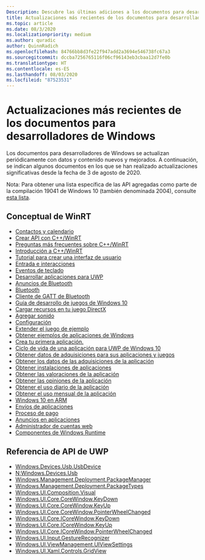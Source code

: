 ```yaml
---
Description: Descubre las últimas adiciones a los documentos para desarrolladores de Windows.
title: Actualizaciones más recientes de los documentos para desarrolladores de Windows
ms.topic: article
ms.date: 08/3/2020
ms.localizationpriority: medium
ms.author: quradic
author: QuinnRadich
ms.openlocfilehash: 84766bb8d3fe22f947add2a3694e546738fc67a3
ms.sourcegitcommit: dccba7256765116f06cf96143eb3cbaa12d7fe0b
ms.translationtype: HT
ms.contentlocale: es-ES
ms.lasthandoff: 08/03/2020
ms.locfileid: "87523531"
---
```

# <a name="latest-updates-to-the-windows-developer-docs"></a>Actualizaciones más recientes de los documentos para desarrolladores de Windows

Los documentos para desarrolladores de Windows se actualizan periódicamente con datos y contenido nuevos y mejorados. A continuación, se indican algunos documentos en los que se han realizado actualizaciones significativas desde la fecha de 3 de agosto de 2020.

Nota: Para obtener una lista específica de las API agregadas como parte de la compilación 19041 de Windows 10 (también denominada 2004), consulte [esta lista](https://docs.microsoft.com/windows/uwp/whats-new/windows-10-build-19041-api-diff).

## <a name="winrt-conceptual"></a>Conceptual de WinRT
<ul>
<li><a href="https://docs.microsoft.com/windows/uwp/contacts-and-calendar/index">Contactos y calendario</a></li>
<li><a href="https://docs.microsoft.com/windows/uwp/cpp-and-winrt-apis/author-apis">Crear API con C++/WinRT</a></li>
<li><a href="https://docs.microsoft.com/windows/uwp/cpp-and-winrt-apis/faq">Preguntas más frecuentes sobre C++/WinRT</a></li>
<li><a href="https://docs.microsoft.com/windows/uwp/cpp-and-winrt-apis/get-started">Introducción a C++/WinRT</a></li>
<li><a href="https://docs.microsoft.com/windows/uwp/design/basics/xaml-basics-ui">Tutorial para crear una interfaz de usuario</a></li>
<li><a href="https://docs.microsoft.com/windows/uwp/design/input/index">Entrada e interacciones</a></li>
<li><a href="https://docs.microsoft.com/windows/uwp/design/input/keyboard-events">Eventos de teclado</a></li>
<li><a href="https://docs.microsoft.com/windows/uwp/develop/index">Desarrollar aplicaciones para UWP</a></li>
<li><a href="https://docs.microsoft.com/windows/uwp/devices-sensors/ble-beacon">Anuncios de Bluetooth</a></li>
<li><a href="https://docs.microsoft.com/windows/uwp/devices-sensors/bluetooth">Bluetooth</a></li>
<li><a href="https://docs.microsoft.com/windows/uwp/devices-sensors/gatt-client">Cliente de GATT de Bluetooth</a></li>
<li><a href="https://docs.microsoft.com/windows/uwp/gaming/e2e">Guía de desarrollo de juegos de Windows 10</a></li>
<li><a href="https://docs.microsoft.com/windows/uwp/gaming/load-a-game-asset">Cargar recursos en tu juego DirectX</a></li>
<li><a href="https://docs.microsoft.com/windows/uwp/gaming/tutorial--adding-sound">Agregar sonido</a></li>
<li><a href="https://docs.microsoft.com/windows/uwp/gaming/tutorial-game-rendering">Configuración</a></li>
<li><a href="https://docs.microsoft.com/windows/uwp/gaming/tutorial-resources">Extender el juego de ejemplo</a></li>
<li><a href="https://docs.microsoft.com/windows/uwp/get-started/get-app-samples">Obtener ejemplos de aplicaciones de Windows</a></li>
<li><a href="https://docs.microsoft.com/windows/uwp/get-started/your-first-app">Crea tu primera aplicación.</a></li>
<li><a href="https://docs.microsoft.com/windows/uwp/launch-resume/app-lifecycle">Ciclo de vida de una aplicación para UWP de Windows 10</a></li>
<li><a href="https://docs.microsoft.com/windows/uwp/monetize/acquisitions-data">Obtener datos de adquisiciones para sus aplicaciones y juegos</a></li>
<li><a href="https://docs.microsoft.com/windows/uwp/monetize/get-app-acquisitions">Obtener los datos de las adquisiciones de la aplicación</a></li>
<li><a href="https://docs.microsoft.com/windows/uwp/monetize/get-app-installs">Obtener instalaciones de aplicaciones</a></li>
<li><a href="https://docs.microsoft.com/windows/uwp/monetize/get-app-ratings">Obtener las valoraciones de la aplicación</a></li>
<li><a href="https://docs.microsoft.com/windows/uwp/monetize/get-app-reviews">Obtener las opiniones de la aplicación</a></li>
<li><a href="https://docs.microsoft.com/windows/uwp/monetize/get-app-usage-daily">Obtener el uso diario de la aplicación</a></li>
<li><a href="https://docs.microsoft.com/windows/uwp/monetize/get-app-usage-monthly">Obtener el uso mensual de la aplicación</a></li>
<li><a href="https://docs.microsoft.com/windows/uwp/porting/apps-on-arm">Windows 10 en ARM</a></li>
<li><a href="https://docs.microsoft.com/windows/uwp/publish/app-submissions">Envíos de aplicaciones</a></li>
<li><a href="https://docs.microsoft.com/windows/uwp/publish/getting-paid-apps">Proceso de pago</a></li>
<li><a href="https://docs.microsoft.com/windows/uwp/publish/in-app-ads">Anuncios en aplicaciones</a></li>
<li><a href="https://docs.microsoft.com/windows/uwp/security/web-account-manager">Administrador de cuentas web</a></li>
<li><a href="https://docs.microsoft.com/windows/uwp/winrt-components/index">Componentes de Windows Runtime</a></li>
</ul>

## <a name="uwp-api-reference"></a>Referencia de API de UWP
<ul>
<li><a href="https://docs.microsoft.com/uwp/api/windows.devices.usb.usbdevice">Windows.Devices.Usb.UsbDevice</a></li>
<li><a href="https://docs.microsoft.com/uwp/api/windows.devices.usb.windows.devices.usb">N:Windows.Devices.Usb</a></li>
<li><a href="https://docs.microsoft.com/uwp/api/windows.management.deployment.packagemanager">Windows.Management.Deployment.PackageManager</a></li>
<li><a href="https://docs.microsoft.com/uwp/api/windows.management.deployment.packagetypes">Windows.Management.Deployment.PackageTypes</a></li>
<li><a href="https://docs.microsoft.com/uwp/api/windows.ui.composition.visual">Windows.UI.Composition.Visual</a></li>
<li><a href="https://docs.microsoft.com/uwp/api/windows.ui.core.corewindow.keydown">Windows.UI.Core.CoreWindow.KeyDown</a></li>
<li><a href="https://docs.microsoft.com/uwp/api/windows.ui.core.corewindow.keyup">Windows.UI.Core.CoreWindow.KeyUp</a></li>
<li><a href="https://docs.microsoft.com/uwp/api/windows.ui.core.corewindow.pointerwheelchanged">Windows.UI.Core.CoreWindow.PointerWheelChanged</a></li>
<li><a href="https://docs.microsoft.com/uwp/api/windows.ui.core.icorewindow.keydown">Windows.UI.Core.ICoreWindow.KeyDown</a></li>
<li><a href="https://docs.microsoft.com/uwp/api/windows.ui.core.icorewindow.keyup">Windows.UI.Core.ICoreWindow.KeyUp</a></li>
<li><a href="https://docs.microsoft.com/uwp/api/windows.ui.core.icorewindow.pointerwheelchanged">Windows.UI.Core.ICoreWindow.PointerWheelChanged</a></li>
<li><a href="https://docs.microsoft.com/uwp/api/windows.ui.input.gesturerecognizer">Windows.UI.Input.GestureRecognizer</a></li>
<li><a href="https://docs.microsoft.com/uwp/api/windows.ui.viewmanagement.uiviewsettings">Windows.UI.ViewManagement.UIViewSettings</a></li>
<li><a href="https://docs.microsoft.com/uwp/api/windows.ui.xaml.controls.gridview">Windows.UI.Xaml.Controls.GridView</a></li>
</ul>
